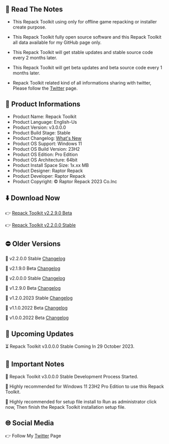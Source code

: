 📝 Read The Notes
-----------------

- This Repack Toolkit using only for offline game repacking or installer create purpose.

- This Repack Toolkit fully open source software and this Repack Toolkit all data available for my GitHub page only.

- This Repack Toolkit will get stable updates and stable source code every 2 months later.

- This Repack Toolkit will get beta updates and beta source code every 1 months later.

- Repack Toolkit related kind of all informations sharing with twitter, Please follow the [Twitter](https://www.twitter.com/raptorrepack)
 page.

🧾 Product Informations
-----------------------
- Product Name: Repack Toolkit
- Product Language: English-Us
- Product Version: v3.0.0.0
- Product Build Stage: Stable
- Product Changelog: [What's New](https://github.com/raptorrepack/RepackToolkit)
- Product OS Support: Windows 11
- Product OS Build Version: 23H2
- Product OS Edition: Pro Edition
- Product OS Architecture: 64bit
- Product Install Space Size: 1x.xx MB
- Product Designer: Raptor Repack
- Product Developer: Raptor Repack
- Product Copyright: © Raptor Repack 2023 Co.Inc

⬇️ Download Now 
---------------
👉 [Repack Toolkit v2.2.9.0 Beta](https://github.com/RaptorRepack/RepackToolkit/releases/download/v2.2.9/RepackToolkit64bit_v2.2.9.0.Beta.exe)

👉 [Repack Toolkit v2.2.0.0 Stable](https://github.com/RaptorRepack/RepackToolkit/releases/download/v2.2.0/RepackToolkit64bit_v2.2.0.0.exe)

⛔ Older Versions
-----------------
🚫 v2.2.0.0 Stable [Changelog](https://github.com/RaptorRepack/RepackToolkit/releases/tag/v2.2.0)

🚫 v2.1.9.0 Beta [Changelog](https://github.com/RaptorRepack/RepackToolkit/releases/tag/v2.1.9)

🚫 v2.0.0.0 Stable [Changelog](https://github.com/RaptorRepack/RepackToolkit/releases/tag/v2.0.0)

🚫 v1.2.9.0 Beta [Changelog](https://github.com/RaptorRepack/RepackToolkit/releases/tag/v1.2.9)

🚫 v1.2.0.2023 Stable [Changelog](https://github.com/RaptorRepack/RepackToolkit/releases/tag/v1.2.0)

🚫 v1.1.0.2022 Beta [Changelog](https://github.com/RaptorRepack/RepackToolkit/releases/tag/v1.1.0)

🚫 v1.0.0.2022 Beta [Changelog](https://github.com/RaptorRepack/RepackToolkit/releases/tag/v1.0.0)

📢 Upcoming Updates 
-------------------
⏳ Repack Toolkit v3.0.0.0 Stable Coming In 29 October 2023.

📝 Important Notes
------------------
🔴 Repack Toolkit v3.0.0.0 Stable Development Process Started.

🔴 Highly recommended for Windows 11 23H2 Pro Edition to use this Repack Toolkit.

🔴 Highly recommended for setup file install to Run as administrator click now, Then finish the Repack Toolkit installation setup file.


🌐 Social Media
---------------
👉 Follow My [Twitter](https://www.twitter.com/raptorrepack) Page
